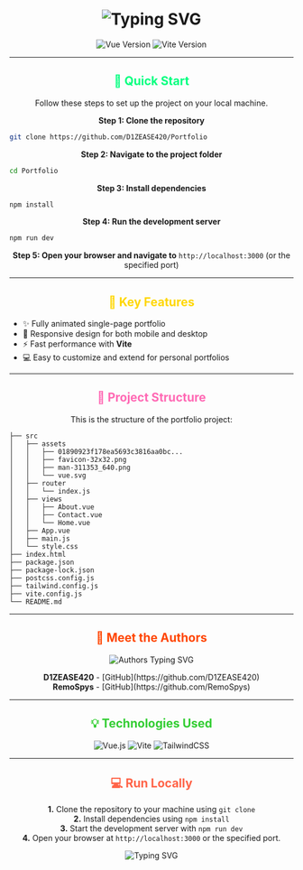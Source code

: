 
<h1 align="center">
  <img src="https://readme-typing-svg.herokuapp.com?font=Fira+Code&size=32&pause=500&color=00FF7F&center=true&vCenter=true&width=1000&height=60&lines=Welcome+to+Our+Portfolio+Project;Built+with+Vue+%2B+Vite;Interactive%2C+Fast%2C+and+Customizable" alt="Typing SVG" />
</h1>

<p align="center">
  <img src="https://img.shields.io/badge/Vue-3.0.0-42B883?style=for-the-badge&logo=vue.js&logoColor=white" alt="Vue Version" />
  <img src="https://img.shields.io/badge/Vite-2.0.0-646CFF?style=for-the-badge&logo=vite&logoColor=white" alt="Vite Version" />
</p>

---

<h2 align="center" style="color:#00FF7F;">🚀 Quick Start</h2>

<p align="center">
  Follow these steps to set up the project on your local machine.
</p>

<p align="center">
  <strong>Step 1: Clone the repository</strong>
</p>

```bash
git clone https://github.com/D1ZEASE420/Portfolio
```

<p align="center">
  <strong>Step 2: Navigate to the project folder</strong>
</p>

```bash
cd Portfolio
```

<p align="center">
  <strong>Step 3: Install dependencies</strong>
</p>

```bash
npm install
```

<p align="center">
  <strong>Step 4: Run the development server</strong>
</p>

```bash
npm run dev
```

<p align="center">
  <strong>Step 5: Open your browser and navigate to</strong> <code>http://localhost:3000</code> (or the specified port)
</p>

---

<h2 align="center" style="color:#FFD700;">🌟 Key Features</h2>

<ul>
  <li>✨ Fully animated single-page portfolio</li>
  <li>📱 Responsive design for both mobile and desktop</li>
  <li>⚡ Fast performance with <strong>Vite</strong></li>
  <li>💻 Easy to customize and extend for personal portfolios</li>
</ul>

---

<h2 align="center" style="color:#FF69B4;">📂 Project Structure</h2>

<p align="center">
  This is the structure of the portfolio project:
</p>

```plaintext
├── src
│   ├── assets
│   │   ├── 01890923f178ea5693c3816aa0bc...
│   │   ├── favicon-32x32.png
│   │   ├── man-311353_640.png
│   │   └── vue.svg
│   ├── router
│   │   └── index.js
│   ├── views
│   │   ├── About.vue
│   │   ├── Contact.vue
│   │   └── Home.vue
│   ├── App.vue
│   ├── main.js
│   └── style.css
├── index.html
├── package.json
├── package-lock.json
├── postcss.config.js
├── tailwind.config.js
├── vite.config.js
└── README.md
```

---

<h2 align="center" style="color:#FF4500;">🎉 Meet the Authors</h2>

<p align="center">
  <img src="https://readme-typing-svg.herokuapp.com?font=Fira+Code&size=22&pause=500&color=FF4500&center=true&vCenter=true&width=800&lines=Created+by+D1ZEASE420+%26+RemoSpys" alt="Authors Typing SVG" />
</p>

<p align="center">
  <strong>D1ZEASE420</strong> - [GitHub](https://github.com/D1ZEASE420) <br>
  <strong>RemoSpys</strong> - [GitHub](https://github.com/RemoSpys)
</p>

---

<h2 align="center" style="color:#32CD32;">💡 Technologies Used</h2>

<p align="center">
  <img src="https://img.shields.io/badge/Vue.js-35495E?style=for-the-badge&logo=vue.js&logoColor=4FC08D" alt="Vue.js" />
  <img src="https://img.shields.io/badge/Vite-646CFF?style=for-the-badge&logo=vite&logoColor=FFD700" alt="Vite" />
  <img src="https://img.shields.io/badge/TailwindCSS-38B2AC?style=for-the-badge&logo=tailwindcss&logoColor=white" alt="TailwindCSS" />
</p>

---

<h2 align="center" style="color:#FF6347;">💻 Run Locally</h2>

<p align="center">
  <strong>1.</strong> Clone the repository to your machine using <code>git clone</code><br>
  <strong>2.</strong> Install dependencies using <code>npm install</code><br>
  <strong>3.</strong> Start the development server with <code>npm run dev</code><br>
  <strong>4.</strong> Open your browser at <code>http://localhost:3000</code> or the specified port.
</p>

<p align="center">
  <img src="https://readme-typing-svg.herokuapp.com?font=Fira+Code&size=20&pause=1000&color=32CD32&center=true&vCenter=true&width=600&lines=Thank+You+For+Checking+It+Out!;Star+The+Repo+If+You+Like+It+%E2%AD%90" alt="Typing SVG" />
</p>

